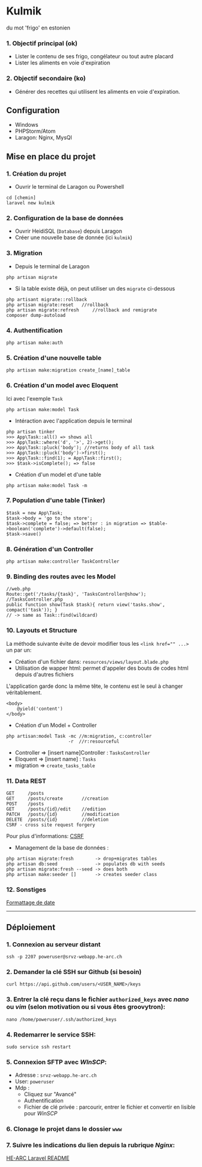 # Kulmik

du mot 'frigo' en estonien

### 1. Objectif principal (ok)

* Lister le contenu de ses frigo, congélateur ou tout autre placard
* Lister les aliments en voie d'expiration

### 2. Objectif secondaire (ko)

* Générer des recettes qui utilisent les aliments en voie d'expiration.

## Configuration 
+ Windows
+ PHPStorm/Atom
+ Laragon: Nginx, MysQl

## Mise en place du projet

### 1. Création du projet

* Ouvrir le terminal de Laragon ou Powershell

```
cd [chemin]
laravel new kulmik
```

### 2. Configuration de la base de données

* Ouvrir HeidiSQL (`Database`) depuis Laragon
* Créer une nouvelle base de donnée (ici `kulmik`)

### 3. Migration

* Depuis le terminal de Laragon

```
php artisan migrate
```

* Si la table existe déjà, on peut utiliser un des `migrate` ci-dessous

```
php artisant migrate::rollback
php artisan migrate:reset 	//rollback
php artisan migrate:refresh     //rollback and remigrate
composer dump-autoload
```

### 4. Authentification

```
php artisan make:auth
```

### 5. Création d'une nouvelle table

```
php artisan make:migration create_[name]_table
```

### 6. Création d'un model avec Eloquent
Ici avec l'exemple `Task`

```
php artisan make:model Task
```

* Intéraction avec l'application depuis le terminal

```
php artisan tinker
>>> App\Task::all() => shows all
>>> App\Task::where('d', '>', 2)->get();
>>> App\Task::pluck('body'); //returns body of all task
>>> App\Task::pluck('body')->first();
>>> App\Task::find(1); = App\Task::first();
>>> $task->isComplete(); => false
 ```
 
 * Création d'un model et d'une table
 
 ```
 php artisan make:model Task -m
 ```
 
### 7. Population d'une table (Tinker)
 
 ```
$task = new App\Task;
$task->body = 'go to the store';
$task->complete = false; => better : in migration => $table->boolean('complete')->default(false);
$task->save()
 ```
 
### 8. Génération d'un Controller
 
 ```
 php artisan make:controller TaskController
 ```
 
### 9. Binding des routes avec les Model
 
 ```
 //web.php
Route::get('/tasks/{task}', 'TasksController@show');
//TasksController.php
public function show(Task $task){ return view('tasks.show', compact('task')); }
// -> same as Task::find(wildcard)
 ```
 
### 10. Layouts et Structure
 
 La méthode suivante évite de devoir modifier tous les `<link href="" ...>` un par un:
 
 * Création d'un fichier dans: `resources/views/layout.blade.php`
 * Utilisation de wapper html: permet d'appeler des bouts de codes html depuis d'autres fichiers
 
 L'application garde donc la même tête, le contenu est le seul à changer véritablement.
 
 ```
 <body>
     @yield('content')
 </body>
 ```
 
* Création d'un Model + Controller
 
 ```
 php artisan:model Task -mc //m:migration, c:controller
                        -r  //r:resourceful
 ```

* Controller => [insert name]Controller : `TasksController`
* Eloquent   => [insert name] : `Tasks`
* migration  => `create_tasks_table`

### 11. Data __REST__
```
GET     /posts
GET     /posts/create       //creation
POST    /posts
GET     /posts/{id}/edit    //edition
PATCH   /posts/{id}         //modification
DELETE  /posts/{id}         //deletion
CSRF - cross site request forgery
```
Pour plus d'informations: [CSRF](https://www.owasp.org/index.php/Cross-Site_Request_Forgery_(CSRF))

* Management de la base de données :
```
php artisan migrate:fresh        -> drop+migrates tables
php artisan db:seed              -> populates db with seeds
php artisan migrate:fresh --seed -> does both
php artisan make:seeder []       -> creates seeder class
```

### 12. Sonstiges

[Formattage de date](https://stackoverflow.com/questions/40038521/change-the-date-format-in-laravel-view-page)

___

## Déploiement

### 1. Connexion au serveur distant

```
ssh -p 2207 poweruser@srvz-webapp.he-arc.ch
```

### 2. Demander la clé __SSH__ sur Github (si besoin)

```
curl https://api.github.com/users/<USER_NAME>/keys
```

### 3. Entrer la clé reçu dans le fichier `authorized_keys` avec *nano* ou *vim* (selon motivation ou si vous êtes __groovytron__):

```
nano /home/poweruser/.ssh/authorized_keys
```

### 4. Redemarrer le service __SSH__:

```
sudo service ssh restart
```

### 5. Connexion __SFTP__ avec *WInSCP*:
* Adresse : 	`srvz-webapp.he-arc.ch`
* User:		`poweruser`
* Mdp :
    * Cliquez sur "Avancé"
    * Authentification
    * Fichier de clé privée : parcourir, entrer le fichier et convertir en lisible pour *WinSCP*

### 6. Clonage le projet dans le dossier `www`

### 7. Suivre les indications du lien depuis la rubrique *Nginx*:
	
[HE-ARC Laravel README](https://github.com/HE-Arc/webapp-server/blob/master/files/laravel/README.md)